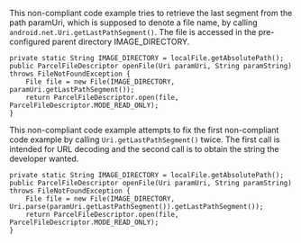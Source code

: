 
This non-compliant code example tries to retrieve the last segment from
the path paramUri, which is supposed to denote a file name, by calling
`android.net.Uri.getLastPathSegment()`. The file is accessed in the
pre-configured parent directory IMAGE\_DIRECTORY.

    private static String IMAGE_DIRECTORY = localFile.getAbsolutePath();
    public ParcelFileDescriptor openFile(Uri paramUri, String paramString) throws FileNotFoundException {
        File file = new File(IMAGE_DIRECTORY, paramUri.getLastPathSegment());
        return ParcelFileDescriptor.open(file, ParcelFileDescriptor.MODE_READ_ONLY);
    }

This non-compliant code example attempts to fix the first non-compliant
code example by calling `Uri.getLastPathSegment()` twice. The first call
is intended for URL decoding and the second call is to obtain the string
the developer wanted.

    private static String IMAGE_DIRECTORY = localFile.getAbsolutePath();
    public ParcelFileDescriptor openFile(Uri paramUri, String paramString) throws FileNotFoundException {
        File file = new File(IMAGE_DIRECTORY, Uri.parse(paramUri.getLastPathSegment()).getLastPathSegment());
        return ParcelFileDescriptor.open(file, ParcelFileDescriptor.MODE_READ_ONLY);
    }


